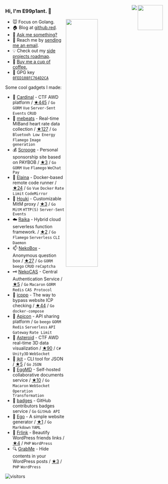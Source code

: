 <a href="https://github.com/wuhan005/mebeats"><img align="right" width="80px" src="https://mebeats.7ie.tech/rate.png"/></a>
<img align="right" src="https://busy.moe/badges/2?style=for-the-badge"/></a>

### Hi, I'm **E99p1ant**. 🍆

<a href="https://github.com/wuhan005?tab=repositories">
  <img align="right" src="https://github-readme-stats.vercel.app/api?username=wuhan005&show_icons=true&title_color=000&icon_color=0099ff&text_color=000&bg_color=ffffff&hide_border=true" width="45%" />
</a>

- 🐭 Focus on Golang.
- 🏠 Blog at [github.red](https://github.red).
- 💬 [Ask me something?](https://box.n3ko.co/_/e99)
- 📩 Reach me by [sending me an email](mailto:i@github.red).
- 💡 Check out my [side projects roadmap](https://github.com/users/wuhan005/projects/1).
- 🤤 [Buy me a cup of coffee.](https://sponsors.github.red/)
- 🔑 GPG key [`0FED108FC764D2CA`](https://github.com/wuhan005.gpg)

Some cool gadgets I made:
- 🚩 [Cardinal](https://github.com/vidar-team/Cardinal) - CTF AWD platform / [★445](https://github.com/vidar-team/Cardinal/stargazers) / `Go` `GORM` `Vue` `Server-Sent Events` `CRUD`
- 💓 [mebeats](https://github.com/wuhan005/mebeats) - Real-time MiBand heart rate data collection / [★127](https://github.com/wuhan005/mebeats/stargazers) / `Go` `Bluetooh Low Energy` `Flamego` `Image generation`
- 💰 [Scrooge](https://github.com/wuhan005/Scrooge) - Personal sponsorship site based on PAYBOB / [★3](https://github.com/wuhan005/Scrooge/stargazers) / `Go` `GORM` `Vue` `Flamego` `WeChat Pay`
- 🔮 [Elaina](https://github.com/wuhan005/Elaina) - Docker-based remote code runner / [★24](https://github.com/wuhan005/Elaina/stargazers) / `Go` `Vue` `Docker` `Rate Limit` `CodeMirror`
- 🧹 [Houki](https://github.com/wuhan005/Houki) - Customizable MitM proxy / [★3](https://github.com/wuhan005/Houki/stargazers) / `Go` `MitM` `HTTP(S)` `Server-Sent Events`
- ☁️ [Raika](https://github.com/wuhan005/Raika) - Hybrid cloud serverless function framework. / [★2](https://github.com/wuhan005/Raika/stargazers) / `Go` `Flamego` `Serverless` `CLI` `Daemon`
- 📫 [NekoBox](https://github.com/NekoWheel/NekoBox) - Anonymous question box / [★27](https://github.com/NekoWheel/NekoBox/stargazers) / `Go` `GORM` `beego` `CRUD` `reCaptcha`
- 🗝 [NekoCAS](https://github.com/NekoWheel/NekoCAS) - Central Authentication Service / [★5](https://github.com/NekoWheel/NekoCAS/stargazers) / `Go` `Macaron` `GORM` `Redis` `CAS Protocol`
- 👻 [icppp](https://github.com/wuhan005/icppp) - The way to bypass website ICP checking / [★44](https://github.com/wuhan005/icppp/stargazers) / `Go` `docker-compose`
- 👾 [Apicon](https://apicon.cn/) - API sharing platform  / `Go` `beego` `GORM` `Redis` `Serverless` `API Gateway` `Rate Limit`
- 💫 [Asteroid](https://github.com/wuhan005/Asteroid) - CTF AWD real-time 3D data visualization / [★90](https://github.com/wuhan005/Asteroid/stargazers) / `C#` `Unity3D` `WebSocket`
- 🔧 [jkit](https://github.com/wuhan005/jkit) - CLI tool for JSON / [★5](https://github.com/wuhan005/jkit/stargazers) / `Go` `JSON`
- 📝 [EggMD](https://github.com/EggMD/EggMD) - Self-hosted collaborative documents service / [★10](https://github.com/EggMD/EggMD/stargazers) / `Go` `Macaron` `WebSocket` `Operation Transformation`
- 🤝 [badges](https://github.com/wuhan005/badges) - GitHub contributors badges service  / `Go` `GitHub API`
- 📃 [Ego](https://github.com/wuhan005/Ego) - A simple website generator / [★1](https://github.com/wuhan005/Ego/stargazers) / `Go` `Markdown` `YAML`
- 🔗 [Frlink](https://github.com/wuhan005/Frlink) - Beautify WordPress friends links / [★4](https://github.com/wuhan005/Frlink/stargazers) / `PHP` `WordPress`
- 🔍 [GrabMe](https://github.com/wuhan005/GrabMe) - Hide contents in your WordPress posts / [★3](https://github.com/wuhan005/GrabMe/stargazers) / `PHP` `WordPress`


![visitors](https://visitor-badge.laobi.icu/badge?page_id=e99p1ant)
